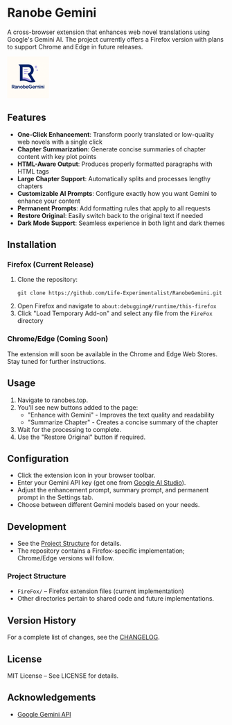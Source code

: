 # Ranobe Gemini

A cross-browser extension that enhances web novel translations using Google's Gemini AI. The project currently offers a Firefox version with plans to support Chrome and Edge in future releases.

![Ranobe Gemini Logo](FireFox/icons/logo-light-96.png)

## Features

- **One-Click Enhancement**: Transform poorly translated or low-quality web novels with a single click
- **Chapter Summarization**: Generate concise summaries of chapter content with key plot points
- **HTML-Aware Output**: Produces properly formatted paragraphs with HTML tags
- **Large Chapter Support**: Automatically splits and processes lengthy chapters
- **Customizable AI Prompts**: Configure exactly how you want Gemini to enhance your content
- **Permanent Prompts**: Add formatting rules that apply to all requests
- **Restore Original**: Easily switch back to the original text if needed
- **Dark Mode Support**: Seamless experience in both light and dark themes

## Installation

### Firefox (Current Release)

1. Clone the repository:
   ```
   git clone https://github.com/Life-Experimentalist/RanobeGemini.git
   ```
2. Open Firefox and navigate to `about:debugging#/runtime/this-firefox`
3. Click "Load Temporary Add-on" and select any file from the `FireFox` directory

### Chrome/Edge (Coming Soon)

The extension will soon be available in the Chrome and Edge Web Stores. Stay tuned for further instructions.

## Usage

1. Navigate to ranobes.top.
2. You'll see new buttons added to the page:
   - "Enhance with Gemini" - Improves the text quality and readability
   - "Summarize Chapter" - Creates a concise summary of the chapter
3. Wait for the processing to complete.
4. Use the "Restore Original" button if required.

## Configuration

- Click the extension icon in your browser toolbar.
- Enter your Gemini API key (get one from [Google AI Studio](https://ai.google.dev/)).
- Adjust the enhancement prompt, summary prompt, and permanent prompt in the Settings tab.
- Choose between different Gemini models based on your needs.

## Development

- See the [Project Structure](#project-structure) for details.
- The repository contains a Firefox-specific implementation; Chrome/Edge versions will follow.

### Project Structure

- `FireFox/` – Firefox extension files (current implementation)
- Other directories pertain to shared code and future implementations.

## Version History

For a complete list of changes, see the [CHANGELOG](CHANGELOG.md).

## License

MIT License – See LICENSE for details.

## Acknowledgements

- [Google Gemini API](https://ai.google.dev/)